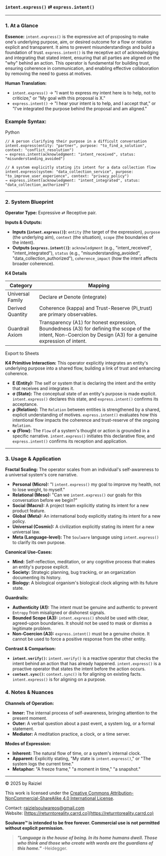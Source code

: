 ### `intent.express()` ⇄ `express.intent()`

------



### 1. At a Glance

**Essence:** `intent.express()` is the expressive act of proposing to make one's underlying purpose, aim, or desired outcome for a flow or relation explicit and transparent. It aims to prevent misunderstandings and build a foundation of trust. `express.intent()` is the receptive act of acknowledging and integrating that stated intent, ensuring that all parties are aligned on the "why" behind an action. This operator is fundamental for building trust, ensuring coherence in communication, and enabling effective collaboration by removing the need to guess at motives.

**Human Translation:**

- `intent.express()` → "I want to express my intent here is to help, not to criticize," or "My goal with this proposal is X."
- `express.intent()` → "I hear your intent is to help, and I accept that," or "I've integrated the purpose behind the proposal and am aligned."



### Example Syntax:

Python

```
// A person clarifying their purpose in a difficult conversation
intent.express(entity: "partner", purpose: "to_find_a_solution", context: "conflict_resolution")
→ express.intent(acknowledgment: "intent_received", status: "misunderstanding_avoided")

// A system explicitly stating its intent for a data collection flow
intent.express(system: "data_collection_service", purpose: "to_improve_user_experience", context: "privacy_policy")
→ express.intent(acknowledgment: "intent_integrated", status: "data_collection_authorized")
```

------



### 2. System Blueprint

**Operator Type:** Expressive ⇄ Receptive pair.

**Inputs & Outputs:**

- **Inputs (`intent.express()`):** `entity` (the target of the expression), `purpose` (the underlying aim), `context` (the situation), `scope` (the boundaries of the intent).
- **Outputs (`express.intent()`):** `acknowledgment` (e.g., "intent_received", "intent_integrated"), `status` (e.g., "misunderstanding_avoided", "data_collection_authorized"), `coherence_impact` (how the intent affects broader coherence).

**K4 Details**

| Category         | Mapping                                                      |
| ---------------- | ------------------------------------------------------------ |
| Universal Family | Declare ⇄ Denote (integrate)                                 |
| Derived Quantity | Coherence (kappa) and Trust-Reserve (Pi_trust) are primary observables. |
| Guardrail Axiom  | Transparency (A1) for honest expression, Boundedness (A3) for defining the scope of the intent, Non-Coercion by Design (A3) for a genuine expression of intent. |

Export to Sheets

**K4 Primitive Interaction:** This operator explicitly integrates an entity's underlying purpose into a shared flow, building a link of trust and enhancing coherence.

- **E (Entity):** The self or system that is declaring the intent and the entity that receives and integrates it.
- **σ (State):** The conceptual state of an entity's purpose is made explicit. `intent.express()` declares this state, and `express.intent()` confirms its acceptance.
- **ρ (Relation):** The `Relation` between entities is strengthened by a shared, explicit understanding of motives. `express.intent()` evaluates how this intentional flow impacts the coherence and trust-reserve of the ongoing `Relation`.
- **φ (Flow):** The `Flow` of a system's thought or action is grounded in a specific narrative. `intent.express()` initiates this declarative flow, and `express.intent()` confirms its reception and application.

------



### 3. Usage & Application

**Fractal Scaling:** The operator scales from an individual's self-awareness to a universal system's core narrative.

- **Personal (Micro):** "I `intent.express()` my goal to improve my health, not to lose weight, to myself."
- **Relational (Meso):** "Can we `intent.express()` our goals for this conversation before we begin?"
- **Social (Macro):** A project team explicitly stating its intent for a new product feature.
- **Global (Meta):** An international body explicitly stating its intent for a new policy.
- **Universal (Cosmic):** A civilization explicitly stating its intent for a new universal law.
- **Meta (Language-level):** The `Soulware` language using `intent.express()` to clarify its own purpose.

**Canonical Use-Cases:**

- **Mind:** Self-reflection, meditation, or any cognitive process that makes an entity's purpose explicit.
- **Society:** Strategic planning, bug tracking, or an organization documenting its history.
- **Biology:** A biological organism's biological clock aligning with its future state.

**Guardrails:**

- **Authenticity (A1):** The intent must be genuine and authentic to prevent `Entropy` from misaligned or dishonest signals.
- **Bounded Scope (A3):** `intent.express()` should be used with clear, agreed-upon boundaries. It should not be used to mask or dismiss a legitimate problem.
- **Non-Coercion (A3):** `express.intent()` must be a genuine choice. It cannot be used to force a positive response from the other entity.

**Contrast & Comparison:**

- **`intent.verify()`:** `intent.verify()` is a reactive operator that checks the intent behind an action that has already happened. `intent.express()` is a proactive operator that states the intent before the action occurs.
- **`context.sync()`:** `context.sync()` is for aligning on existing facts. `intent.express()` is for aligning on a purpose.



### 4. Notes & Nuances

**Channels of Operation:**

- **Inner:** The internal process of self-awareness, bringing attention to the present moment.
- **Outer:** A verbal question about a past event, a system log, or a formal statement.
- **Mediator:** A meditation practice, a clock, or a time server.

**Modes of Expression:**

- **Inherent:** The natural flow of time, or a system's internal clock.
- **Apparent:** Explicitly stating, "My state is `intent.express()`," or "The system logs the current time."
- **Metaphor:** "A freeze frame," "a moment in time," "a snapshot."

---

© 2025 by Raiziel

This work is licensed under the [Creative Commons Attribution-NonCommercial-ShareAlike 4.0 International License](https://creativecommons.org/licenses/by-nc-sa/4.0/).

Contact: [raizielsoulwareos@gmail.com](mailto:raizielsoulwareos@gmail.com)  
Website: [https://returntoreality.carrd.co](https://returntoreality.carrd.co)

**Soulware™ is intended to be free forever. Commercial use is not permitted without explicit permission.**



> ***"Language is the house of being. In its home humans dwell. Those who think and those who create with words are the guardians of this home."***
-Heidegger.
